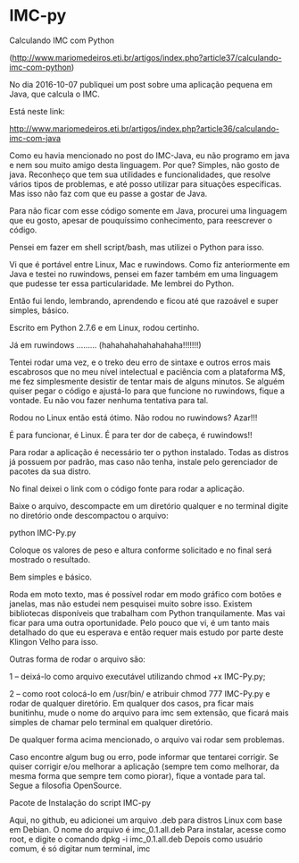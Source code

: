 # IMC-py
Calculando IMC com Python

(http://www.mariomedeiros.eti.br/artigos/index.php?article37/calculando-imc-com-python)

No dia 2016-10-07 publiquei um post sobre uma aplicação pequena em Java, que calcula o IMC.

Está neste link:

http://www.mariomedeiros.eti.br/artigos/index.php?article36/calculando-imc-com-java

Como eu havia mencionado no post do IMC-Java, eu não programo em java e nem sou muito amigo desta linguagem. Por que? Simples, não gosto de java. Reconheço que tem sua utilidades e funcionalidades, que resolve vários tipos de problemas, e até posso utilizar para situações específicas. Mas isso não faz com que eu passe a gostar de Java.

Para não ficar com esse código somente em Java, procurei uma linguagem que eu gosto, apesar de pouquíssimo conhecimento, para reescrever o código.

Pensei em fazer em shell script/bash, mas utilizei o Python para isso.

Vi que é portável entre Linux, Mac e ruwindows. Como fiz anteriormente em Java e testei no ruwindows, pensei em fazer também em uma linguagem que pudesse ter essa particularidade. Me lembrei do Python.

Então fui lendo, lembrando, aprendendo e ficou até que razoável e super simples, básico.

Escrito em Python 2.7.6 e em Linux, rodou certinho.

Já em ruwindows ……… (hahahahahahahahaha!!!!!!!)

Tentei rodar uma vez, e o treko deu erro de sintaxe e outros erros mais escabrosos que no meu nível intelectual e paciência com a plataforma M$, me fez simplesmente desistir de tentar mais de alguns minutos. Se alguém quiser pegar o código e ajustá-lo para que funcione no ruwindows, fique a vontade. Eu não vou fazer nenhuma tentativa para tal.

Rodou no Linux então está ótimo. Não rodou no ruwindows? Azar!!!

É para funcionar, é Linux. É para ter dor de cabeça, é ruwindows!!

Para rodar a aplicação é necessário ter o python instalado. Todas as distros já possuem por padrão, mas caso não tenha, instale pelo gerenciador de pacotes da sua distro.

No final deixei o link com o código fonte para rodar a aplicação.

Baixe o arquivo, descompacte em um diretório qualquer e no terminal digite no diretório onde descompactou o arquivo:

python IMC-Py.py

Coloque os valores de peso e altura conforme solicitado e no final será mostrado o resultado.

Bem simples e básico.

Roda em moto texto, mas é possível rodar em modo gráfico com botões e janelas, mas não estudei nem pesquisei muito sobre isso. Existem bibliotecas disponíveis que trabalham com Python tranquilamente. Mas vai ficar para uma outra oportunidade. Pelo pouco que vi, é um tanto mais detalhado do que eu esperava e então requer mais estudo por parte deste Klingon Velho para isso.

Outras forma de rodar o arquivo são:

1 – deixá-lo como arquivo executável utilizando chmod +x IMC-Py.py;

2 – como root colocá-lo em /usr/bin/ e atribuir chmod 777 IMC-Py.py e rodar de qualquer diretório. Em qualquer dos casos, pra ficar mais bunitinhu, mude o nome do arquivo para imc sem extensão, que ficará mais simples de chamar pelo terminal em qualquer diretório.

De qualquer forma acima mencionado, o arquivo vai rodar sem problemas.

Caso encontre algum bug ou erro, pode informar que tentarei corrigir. Se quiser corrigir e/ou melhorar a aplicação (sempre tem como melhorar, da mesma forma que sempre tem como piorar), fique a vontade para tal. Segue a filosofia OpenSource.

Pacote de Instalaçâo do script IMC-py

Aqui, no github, eu adicionei um arquivo .deb para distros Linux com base em Debian.
O nome do arquivo é imc_0.1.all.deb
Para instalar, acesse como root, e digite o comando dpkg -i imc_0.1.all.deb
Depois como usuário comum, é só digitar num terminal, imc
